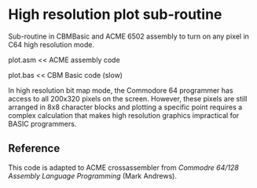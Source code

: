 High resolution plot sub-routine
================================

Sub-routine in CBMBasic and ACME 6502 assembly to turn on any pixel in C64 high resolution mode.

plot.asm << ACME assembly code

plot.bas << CBM Basic code (slow)

In high resolution bit map mode, the Commodore 64 programmer has access to all 200x320 pixels on the screen. 
However, these pixels are still arranged in 8x8 character blocks and plotting a specific point requires a complex
calculation that makes high resolution graphics impractical for BASIC programmers.

Reference
---------
This code is adapted to ACME crossassembler from *Commodre 64/128 Assembly Language Programming* (Mark Andrews).
